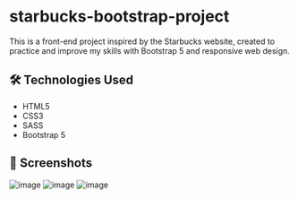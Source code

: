 # starbucks-bootstrap-project
This is a front-end project inspired by the Starbucks website, created to practice and improve my skills with Bootstrap 5 and responsive web design.

## 🛠️ Technologies Used

- HTML5
- CSS3
- SASS
- Bootstrap 5

## 📸 Screenshots
  ![image](https://github.com/user-attachments/assets/2ae6ab6b-d63c-4450-8e79-76f7c2b98002)
  ![image](https://github.com/user-attachments/assets/ae0f6bdc-51a1-440b-91d7-24b1c746852f)
![image](https://github.com/user-attachments/assets/48485d91-d0fc-4fb6-b167-01dcc93ee408)


